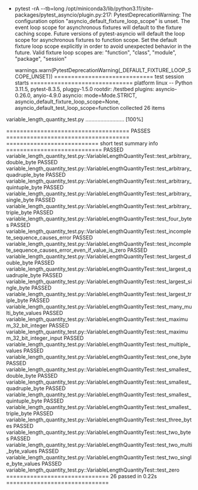 + pytest -rA --tb=long
/opt/miniconda3/lib/python3.11/site-packages/pytest_asyncio/plugin.py:217: PytestDeprecationWarning: The configuration option "asyncio_default_fixture_loop_scope" is unset.
The event loop scope for asynchronous fixtures will default to the fixture caching scope. Future versions of pytest-asyncio will default the loop scope for asynchronous fixtures to function scope. Set the default fixture loop scope explicitly in order to avoid unexpected behavior in the future. Valid fixture loop scopes are: "function", "class", "module", "package", "session"

  warnings.warn(PytestDeprecationWarning(_DEFAULT_FIXTURE_LOOP_SCOPE_UNSET))
============================= test session starts ==============================
platform linux -- Python 3.11.5, pytest-8.3.5, pluggy-1.5.0
rootdir: /testbed
plugins: asyncio-0.26.0, anyio-4.9.0
asyncio: mode=Mode.STRICT, asyncio_default_fixture_loop_scope=None, asyncio_default_test_loop_scope=function
collected 26 items

variable_length_quantity_test.py ..........................              [100%]

==================================== PASSES ====================================
=========================== short test summary info ============================
PASSED variable_length_quantity_test.py::VariableLengthQuantityTest::test_arbitrary_double_byte
PASSED variable_length_quantity_test.py::VariableLengthQuantityTest::test_arbitrary_quadruple_byte
PASSED variable_length_quantity_test.py::VariableLengthQuantityTest::test_arbitrary_quintuple_byte
PASSED variable_length_quantity_test.py::VariableLengthQuantityTest::test_arbitrary_single_byte
PASSED variable_length_quantity_test.py::VariableLengthQuantityTest::test_arbitrary_triple_byte
PASSED variable_length_quantity_test.py::VariableLengthQuantityTest::test_four_bytes
PASSED variable_length_quantity_test.py::VariableLengthQuantityTest::test_incomplete_sequence_causes_error
PASSED variable_length_quantity_test.py::VariableLengthQuantityTest::test_incomplete_sequence_causes_error_even_if_value_is_zero
PASSED variable_length_quantity_test.py::VariableLengthQuantityTest::test_largest_double_byte
PASSED variable_length_quantity_test.py::VariableLengthQuantityTest::test_largest_quadruple_byte
PASSED variable_length_quantity_test.py::VariableLengthQuantityTest::test_largest_single_byte
PASSED variable_length_quantity_test.py::VariableLengthQuantityTest::test_largest_triple_byte
PASSED variable_length_quantity_test.py::VariableLengthQuantityTest::test_many_multi_byte_values
PASSED variable_length_quantity_test.py::VariableLengthQuantityTest::test_maximum_32_bit_integer
PASSED variable_length_quantity_test.py::VariableLengthQuantityTest::test_maximum_32_bit_integer_input
PASSED variable_length_quantity_test.py::VariableLengthQuantityTest::test_multiple_values
PASSED variable_length_quantity_test.py::VariableLengthQuantityTest::test_one_byte
PASSED variable_length_quantity_test.py::VariableLengthQuantityTest::test_smallest_double_byte
PASSED variable_length_quantity_test.py::VariableLengthQuantityTest::test_smallest_quadruple_byte
PASSED variable_length_quantity_test.py::VariableLengthQuantityTest::test_smallest_quintuple_byte
PASSED variable_length_quantity_test.py::VariableLengthQuantityTest::test_smallest_triple_byte
PASSED variable_length_quantity_test.py::VariableLengthQuantityTest::test_three_bytes
PASSED variable_length_quantity_test.py::VariableLengthQuantityTest::test_two_bytes
PASSED variable_length_quantity_test.py::VariableLengthQuantityTest::test_two_multi_byte_values
PASSED variable_length_quantity_test.py::VariableLengthQuantityTest::test_two_single_byte_values
PASSED variable_length_quantity_test.py::VariableLengthQuantityTest::test_zero
============================== 26 passed in 0.22s ==============================
